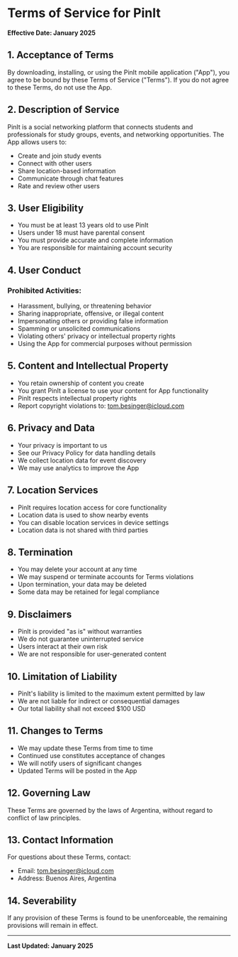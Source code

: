 # Terms of Service for PinIt

**Effective Date: January 2025**

## 1. Acceptance of Terms

By downloading, installing, or using the PinIt mobile application ("App"), you agree to be bound by these Terms of Service ("Terms"). If you do not agree to these Terms, do not use the App.

## 2. Description of Service

PinIt is a social networking platform that connects students and professionals for study groups, events, and networking opportunities. The App allows users to:
- Create and join study events
- Connect with other users
- Share location-based information
- Communicate through chat features
- Rate and review other users

## 3. User Eligibility

- You must be at least 13 years old to use PinIt
- Users under 18 must have parental consent
- You must provide accurate and complete information
- You are responsible for maintaining account security

## 4. User Conduct

### Prohibited Activities:
- Harassment, bullying, or threatening behavior
- Sharing inappropriate, offensive, or illegal content
- Impersonating others or providing false information
- Spamming or unsolicited communications
- Violating others' privacy or intellectual property rights
- Using the App for commercial purposes without permission

## 5. Content and Intellectual Property

- You retain ownership of content you create
- You grant PinIt a license to use your content for App functionality
- PinIt respects intellectual property rights
- Report copyright violations to: tom.besinger@icloud.com

## 6. Privacy and Data

- Your privacy is important to us
- See our Privacy Policy for data handling details
- We collect location data for event discovery
- We may use analytics to improve the App

## 7. Location Services

- PinIt requires location access for core functionality
- Location data is used to show nearby events
- You can disable location services in device settings
- Location data is not shared with third parties

## 8. Termination

- You may delete your account at any time
- We may suspend or terminate accounts for Terms violations
- Upon termination, your data may be deleted
- Some data may be retained for legal compliance

## 9. Disclaimers

- PinIt is provided "as is" without warranties
- We do not guarantee uninterrupted service
- Users interact at their own risk
- We are not responsible for user-generated content

## 10. Limitation of Liability

- PinIt's liability is limited to the maximum extent permitted by law
- We are not liable for indirect or consequential damages
- Our total liability shall not exceed $100 USD

## 11. Changes to Terms

- We may update these Terms from time to time
- Continued use constitutes acceptance of changes
- We will notify users of significant changes
- Updated Terms will be posted in the App

## 12. Governing Law

These Terms are governed by the laws of Argentina, without regard to conflict of law principles.

## 13. Contact Information

For questions about these Terms, contact:
- Email: tom.besinger@icloud.com
- Address: Buenos Aires, Argentina

## 14. Severability

If any provision of these Terms is found to be unenforceable, the remaining provisions will remain in effect.

---

**Last Updated: January 2025**





